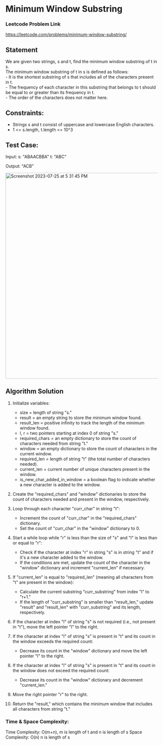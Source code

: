 # Minimum Window Substring

### Leetcode Problem Link
https://leetcode.com/problems/minimum-window-substring/

## Statement
We are given two strings, s and t, find the minimum window substring of t in s.  
The minimum window substring of t in s is defined as follows:  
    - It is the shortest substring of s that includes all of the characters present in t.  
    - The frequency of each character in this substring that belongs to t should be equal to or greater than its frequency in t.  
    - The order of the characters does not matter here.  

## Constraints:
- Strings s and t consist of uppercase and lowercase English characters.
- 1 <= s.length, t.length <= 10^3


## Test Case:
Input:
s: "ABAACBBA"
t: "ABC" 

Output:
"ACB"


<img width="679" alt="Screenshot 2023-07-25 at 5 31 45 PM" src="https://github.com/yadavanuj1996/algorithms-data-structures/assets/22169012/de6b86fc-6324-4c78-ac25-beca7a75c4ba">

## Algorithm Solution

1. Initialize variables:

    - size = length of string "s."
    - result = an empty string to store the minimum window found.
    - result_len = positive infinity to track the length of the minimum window found.
    - l, r = two pointers starting at index 0 of string "s."
    - required_chars = an empty dictionary to store the count of characters needed from string "t."
    - window = an empty dictionary to store the count of characters in the current window.
    - required_len = length of string "t" (the total number of characters needed).
    - current_len = current number of unique characters present in the window.
    - is_new_char_added_in_window = a boolean flag to indicate whether a new character is added to the window.

2. Create the "required_chars" and "window" dictionaries to store the count of characters needed and present in the window, respectively.

3. Loop through each character "curr_char" in string "t":
    - Increment the count of "curr_char" in the "required_chars" dictionary.
    - Set the count of "curr_char" in the "window" dictionary to 0.

4. Start a while loop while "r" is less than the size of "s" and "l" is less than or equal to "r":
    - Check if the character at index "r" in string "s" is in string "t" and if it's a new character added to the window.
    - If the conditions are met, update the count of the character in the "window" dictionary and increment "current_len" if necessary.

5. If "current_len" is equal to "required_len" (meaning all characters from "t" are present in the window):
    - Calculate the current substring "curr_substring" from index "l" to "r+1."
    - If the length of "curr_substring" is smaller than "result_len," update "result" and "result_len" with "curr_substring" and its length, respectively.
  
6. If the character at index "l" of string "s" is not required (i.e., not present in "t"), move the left pointer "l" to the right.

7. If the character at index "l" of string "s" is present in "t" and its count in the window exceeds the required count:
    - Decrease its count in the "window" dictionary and move the left pointer "l" to the right.

8. If the character at index "l" of string "s" is present in "t" and its count in the window does not exceed the required count:
    - Decrease its count in the "window" dictionary and decrement "current_len."

9. Move the right pointer "r" to the right.

10. Return the "result," which contains the minimum window that includes all characters from string "t."




### Time & Space Complexity:
Time Complexity:  O(m+n), m is length of t and n is length of s 
Space Complexity: O(n) n is length of s
